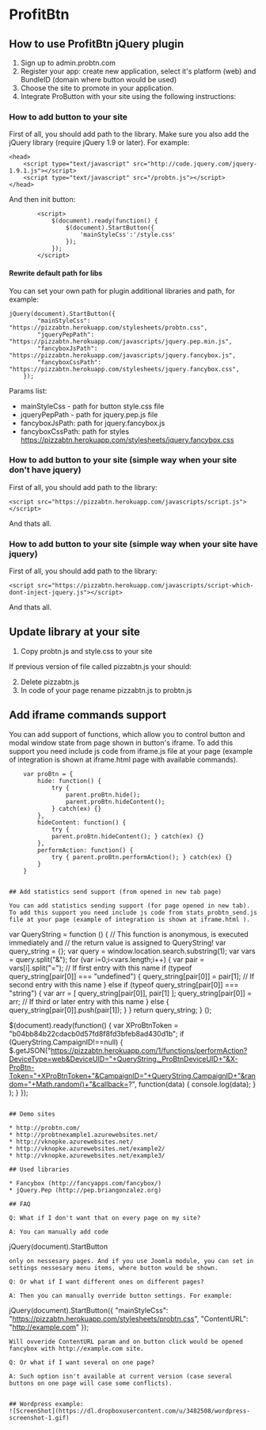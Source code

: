 ProfitBtn
=======

## How to use ProfitBtn jQuery plugin

1. Sign up to admin.probtn.com
2. Register your app: create new application, select it's platform (web) and BundleID (domain where button would be used)
3. Choose the site to promote in your application.
4. Integrate ProButton with your site using the following instructions:

### How to add button to your site 

First of all, you should add path to the library. Make sure you also add the jQuery library (require jQuery 1.9 or later). For example:

```
<head>
    <script type="text/javascript" src="http://code.jquery.com/jquery-1.9.1.js"></script>
    <script type="text/javascript" src="/probtn.js"></script>
</head>
```

And then init button:

```
        <script>
        	$(document).ready(function() {
        		$(document).StartButton({
        			'mainStyleCss':'/style.css'
        		});
        	});
        </script>
```

#### Rewrite default path for libs

You can set your own path for plugin additional libraries and path, for example:

```
jQuery(document).StartButton({
		"mainStyleCss": "https://pizzabtn.herokuapp.com/stylesheets/probtn.css",
		"jqueryPepPath": "https://pizzabtn.herokuapp.com/javascripts/jquery.pep.min.js",
		"fancyboxJsPath": "https://pizzabtn.herokuapp.com/javascripts/jquery.fancybox.js",
		"fancyboxCssPath": "https://pizzabtn.herokuapp.com/stylesheets/jquery.fancybox.css",
	});
```

Params list:
* mainStyleCss - path for button style.css file
* jqueryPepPath - path for jquery.pep.js file
* fancyboxJsPath: path for jquery.fancybox.js
* fancyboxCssPath: path for styles https://pizzabtn.herokuapp.com/stylesheets/jquery.fancybox.css

### How to add button to your site (simple way when your site don't have jquery)

First of all, you should add path to the library:

```
<script src="https://pizzabtn.herokuapp.com/javascripts/script.js"></script>
```

And thats all.

### How to add button to your site (simple way when your site have jquery)

First of all, you should add path to the library:

```
<script src="https://pizzabtn.herokuapp.com/javascripts/script-which-dont-inject-jquery.js"></script>
```

And thats all.

## Update library at your site

1. Copy probtn.js and style.css to your site

If previous version of file called pizzabtn.js your should:

2. Delete pizzabtn.js
3. In code of your page rename pizzabtn.js to probtn.js

## Add iframe commands support

You can add support of functions, which allow you to control button and modal window state from page shown in button's iframe.
To add this support you need include js code from iframe.js file at your page (example of integration is shown at iframe.html page with available commands).

```
	var proBtn = {
		hide: function() {
			try {
				parent.proBtn.hide();
				parent.proBtn.hideContent();
			} catch(ex) {}
		},
		hideContent: function() {
			try {			
			parent.proBtn.hideContent(); } catch(ex) {}
		},
		performAction: function() {
			try { parent.proBtn.performAction(); } catch(ex) {}
		}
	}

	
## Add statistics send support (from opened in new tab page)

You can add statistics sending support (for page opened in new tab).
To add this support you need include js code from stats_probtn_send.js file at your page (example of integration is shown at iframe.html ).

```
var QueryString = function () {
  // This function is anonymous, is executed immediately and 
  // the return value is assigned to QueryString!
  var query_string = {};
  var query = window.location.search.substring(1);
  var vars = query.split("&");
  for (var i=0;i<vars.length;i++) {
    var pair = vars[i].split("=");
    	// If first entry with this name
    if (typeof query_string[pair[0]] === "undefined") {
      query_string[pair[0]] = pair[1];
    	// If second entry with this name
    } else if (typeof query_string[pair[0]] === "string") {
      var arr = [ query_string[pair[0]], pair[1] ];
      query_string[pair[0]] = arr;
    	// If third or later entry with this name
    } else {
      query_string[pair[0]].push(pair[1]);
    }
  } 
    return query_string;
} ();

$(document).ready(function() {
	var XProBtnToken = "b04bb84b22cdacb0d57fd8f8fd3bfeb8ad430d1b";
	if (QueryString.CampaignID!==null) {
                    $.getJSON("https://pizzabtn.herokuapp.com/1/functions/performAction?DeviceType=web&DeviceUID="+QueryString._ProBtnDeviceUID+"&X-ProBtn-Token="+XProBtnToken+"&CampaignID="+QueryString.CampaignID+"&random="+Math.random()+"&callback=?",
                        function(data) {
                            console.log(data);
                        }
                    );
    }
});
```

## Demo sites

* http://probtn.com/
* http://probtnexample1.azurewebsites.net/
* http://vknopke.azurewebsites.net/
* http://vknopke.azurewebsites.net/example2/
* http://vknopke.azurewebsites.net/example3/

## Used libraries

* Fancybox (http://fancyapps.com/fancybox/)
* jQuery.Pep (http://pep.briangonzalez.org)

## FAQ

Q: What if I don't want that on every page on my site?

A: You can manually add code
```
jQuery(document).StartButton
```
only on nessesary pages. And if you use Joomla module, you can set in settings nessesary menu items, where button would be shown.

Q: Or what if I want different ones on different pages?

A: Then you can manually override button settings. For example:
```
jQuery(document).StartButton({
		"mainStyleCss": "https://pizzabtn.herokuapp.com/stylesheets/probtn.css",
		"ContentURL": "http://example.com"
	});
```
Will ovveride ContentURL param and on button click would be opened fancybox with http://example.com site.

Q: Or what if I want several on one page?

A: Such option isn't available at current version (case several buttons on one page will case some conflicts).


## Wordpress example:
![ScreenShot](https://dl.dropboxusercontent.com/u/3482508/wordpress-screenshot-1.gif)
